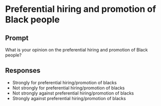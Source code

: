 # Preferential hiring and promotion of Black people

## Prompt
What is your opinion on the preferential hiring and promotion of Black people?

## Responses
- Strongly for preferential hiring/promotion of blacks
- Not strongly for preferential hiring/promotion of blacks
- Not strongly against preferential hiring/promotion of blacks
- Strongly against preferential hiring/promotion of blacks
